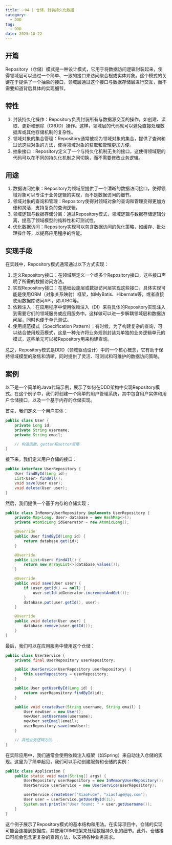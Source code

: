```yaml
---
title: ✅04 | 仓储，封装持久化数据
category:
  - DDD
tag: 
  - DDD
date: 2025-10-22
---
```


<!-- more -->

## 开篇

Repository（仓储）模式是一种设计模式，它用于将数据访问逻辑封装起来，使得领域层可以通过一个简单、一致的接口来访问聚合根或实体对象。这个模式的关键在于提供了一个抽象的接口，领域层通过这个接口与数据存储层进行交互，而不需要知道背后具体的实现细节。

## **特性**

1. 封装持久化操作：Repository负责封装所有与数据源交互的操作，如创建、读取、更新和删除（CRUD）操作。这样，领域层的代码就可以避免直接处理数据库或其他存储机制的复杂性。
2. 领域对象的集合管理：Repository通常被视为领域对象的集合，提供了查询和过滤这些对象的方法，使得领域对象的获取和管理更加方便。
3. 抽象接口：Repository定义了一个与持久化机制无关的接口，这使得领域层的代码可以在不同的持久化机制之间切换，而不需要修改业务逻辑。

## **用途**

1. 数据访问抽象：Repository为领域层提供了一个清晰的数据访问接口，使得领域对象可以专注于业务逻辑的实现，而不是数据访问的细节。
2. 领域对象的查询和管理：Repository使得对领域对象的查询和管理变得更加方便和灵活，支持复杂的查询逻辑。
3. 领域逻辑与数据存储分离：通过Repository模式，领域逻辑与数据存储逻辑分离，提高了领域模型的纯粹性和可测试性。
4. 优化数据访问：Repository实现可以包含数据访问的优化策略，如缓存、批处理操作等，以提高应用程序的性能。

## **实现手段**

在实践中，Repository模式通常通过以下方式实现：

1. 定义Repository接口：在领域层定义一个或多个Repository接口，这些接口声明了所需的数据访问方法。
2. 实现Repository接口：在基础设施层或数据访问层实现这些接口，具体实现可能是使用ORM（对象关系映射）框架，如MyBatis、Hibernate等，或者直接使用数据库访问API，如JDBC等。
3. 依赖注入：在应用程序中使用依赖注入（DI）来将具体的Repository实现注入到需要它们的领域服务或应用服务中。这样做可以进一步解耦领域层和数据访问层，同时也便于单元测试。
4. 使用规范模式（Specification Pattern）：有时候，为了构建复杂的查询，可以结合使用规范模式，这是一种允许将业务规则封装为单独的业务逻辑单元的模式，这些单元可以被Repository用来构建查询。

总之，Repository模式是DDD（领域驱动设计）中的一个核心概念，它有助于保持领域模型的聚焦和清晰，同时提供了灵活、可测试和可维护的数据访问策略。

## **案例**

以下是一个简单的Java代码示例，展示了如何在DDD架构中实现Repository模式。在这个例子中，我们将创建一个简单的用户管理系统，其中包含用户实体和用户仓储接口，以及一个基于内存的仓储实现。

首先，我们定义一个用户实体：

```java
public class User {
    private Long id;
    private String username;
    private String email;

    // 构造函数、getter和setter省略
}
```

接下来，我们定义用户仓储的接口：

```java
public interface UserRepository {
    User findById(Long id);
    List<User> findAll();
    void save(User user);
    void delete(User user);
}
```

然后，我们提供一个基于内存的仓储实现：

```java
public class InMemoryUserRepository implements UserRepository {
    private Map<Long, User> database = new HashMap<>();
    private AtomicLong idGenerator = new AtomicLong();

    @Override
    public User findById(Long id) {
        return database.get(id);
    }

    @Override
    public List<User> findAll() {
        return new ArrayList<>(database.values());
    }

    @Override
    public void save(User user) {
        if (user.getId() == null) {
            user.setId(idGenerator.incrementAndGet());
        }
        database.put(user.getId(), user);
    }

    @Override
    public void delete(User user) {
        database.remove(user.getId());
    }
}
```

最后，我们可以在应用服务中使用这个仓储：

```java
public class UserService {
    private final UserRepository userRepository;

    public UserService(UserRepository userRepository) {
        this.userRepository = userRepository;
    }

    public User getUserById(Long id) {
        return userRepository.findById(id);
    }

    public void createUser(String username, String email) {
        User newUser = new User();
        newUser.setUsername(username);
        newUser.setEmail(email);
        userRepository.save(newUser);
    }

    // 其他业务逻辑方法...
}
```

在实际应用中，我们通常会使用依赖注入框架（如Spring）来自动注入仓储的实现。这里为了简单起见，我们可以手动创建服务和仓储的实例：

```java
public class Application {
    public static void main(String[] args) {
        UserRepository userRepository = new InMemoryUserRepository();
        UserService userService = new UserService(userRepository);

        userService.createUser("XiaoFuGe", "xiaofuge@qq.com");
        User user = userService.getUserById(1L);
        System.out.println("User found: " + user.getUsername());
    }
}
```

这个例子展示了Repository模式的基本结构和用法。在实际项目中，仓储的实现可能会连接到数据库，并使用ORM框架来处理数据持久化的细节。此外，仓储接口可能会包含更复杂的查询方法，以支持各种业务需求。
